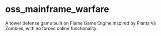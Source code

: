 # oss_mainframe_warfare
A tower defense game built on Flame Game Engine inspired by Plants Vs Zombies, with no forced online functionality.
